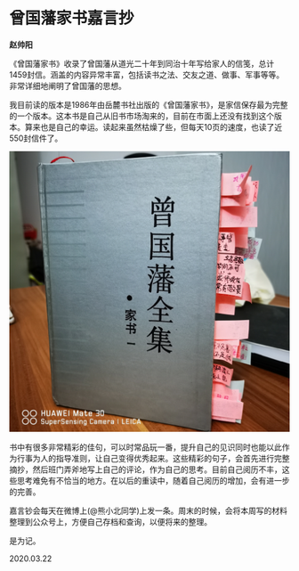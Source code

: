 # 曾国藩家书嘉言抄

**赵帅阳**

《曾国藩家书》收录了曾国藩从道光二十年到同治十年写给家人的信笺，总计1459封信。涵盖的内容异常丰富，包括读书之法、交友之道、做事、军事等等。非常详细地阐明了曾国藩的思想。

我目前读的版本是1986年由岳麓书社出版的《曾国藩家书》，是家信保存最为完整的一个版本。这本书是自己从旧书市场淘来的，目前在市面上还没有找到这个版本。算来也是自己的幸运。读起来虽然枯燥了些，但每天10页的速度，也读了近550封信件了。

![cover](images/cover.jpg)

书中有很多非常精彩的佳句，可以时常品玩一番，提升自己的见识同时也能以此作为行事为人的指导准则，让自己变得优秀起来。这些精彩的句子，会首先进行完整摘抄，然后班门弄斧地写上自己的评论，作为自己的思考。目前自己阅历不丰，这些思考难免有不恰当的地方。在以后的重读中，随着自己阅历的增加，会有进一步的完善。

嘉言钞会每天在微博上(@熊小北同学)上发一条。周末的时候，会将本周写的材料整理到公众号上，方便自己存档和查询，以便将来的整理。

是为记。

2020.03.22
